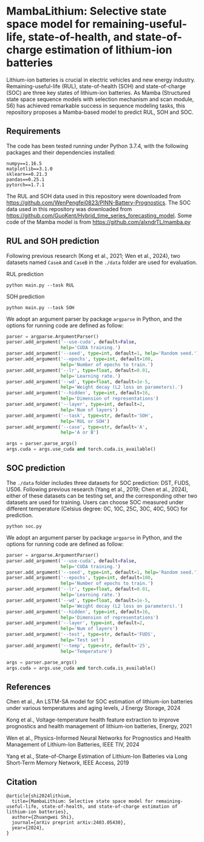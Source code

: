 # MambaLithium: Selective state space model for remaining-useful-life, state-of-health, and state-of-charge estimation of lithium-ion batteries

Lithium-ion batteries is crucial in electric vehicles and new energy industry. Remaining-useful-life (RUL), state-of-health (SOH) and state-of-charge (SOC) are three key states of lithium-ion batteries. As Mamba (Structured state space sequence models with selection mechanism and scan module, S6) has achieved remarkable success in sequence modeling tasks, this repository proposes a Mamba-based model to predict RUL, SOH and SOC.

## Requirements

The code has been tested running under Python 3.7.4, with the following packages and their dependencies installed:
```
numpy==1.16.5
matplotlib==3.1.0
sklearn==0.21.3
pandas==0.25.1
pytorch==1.7.1
```

The RUL and SOH data used in this repository were downloaded from https://github.com/WenPengfei0823/PINN-Battery-Prognostics. The SOC data used in this repository was downloaded from https://github.com/GuoKent/Hybrid_time_series_forecasting_model. Some code of the Mamba model is from https://github.com/alxndrTL/mamba.py

## RUL and SOH prediction

Following previous research (Kong et al., 2021; Wen et al., 2024), two datasets named `CaseA` and `CaseB` in the `./data` folder are used for evaluation.

RUL prediction

```
python main.py --task RUL
```

SOH prediction

```
python main.py --task SOH
```

We adopt an argument parser by package  `argparse` in Python, and the options for running code are defined as follow:

```python
parser = argparse.ArgumentParser()
parser.add_argument('--use-cuda', default=False,
                    help='CUDA training.')
parser.add_argument('--seed', type=int, default=1, help='Random seed.')
parser.add_argument('--epochs', type=int, default=100,
                    help='Number of epochs to train.')
parser.add_argument('--lr', type=float, default=0.01,
                    help='Learning rate.')
parser.add_argument('--wd', type=float, default=1e-5,
                    help='Weight decay (L2 loss on parameters).')
parser.add_argument('--hidden', type=int, default=16,
                    help='Dimension of representations')
parser.add_argument('--layer', type=int, default=2,
                    help='Num of layers')
parser.add_argument('--task', type=str, default='SOH',
                    help='RUL or SOH')
parser.add_argument('--case', type=str, default='A',
                    help='A or B')                    

args = parser.parse_args()
args.cuda = args.use_cuda and torch.cuda.is_available()
```

## SOC prediction

The `./data` folder includes three datasets for SOC prediction: DST, FUDS, US06. Following previous research (Yang et al., 2019; Chen et al., 2024), either of these datasets can be testing set, and the corresponding other two datasets are used for training. Users can choose SOC measured under different temperature (Celsius degree: 0C, 10C, 25C, 30C, 40C, 50C) for prediction.

```
python soc.py
```

We adopt an argument parser by package  `argparse` in Python, and the options for running code are defined as follow:

```python
parser = argparse.ArgumentParser()
parser.add_argument('--use-cuda', default=False,
                    help='CUDA training.')
parser.add_argument('--seed', type=int, default=1, help='Random seed.')
parser.add_argument('--epochs', type=int, default=100,
                    help='Number of epochs to train.')
parser.add_argument('--lr', type=float, default=0.01,
                    help='Learning rate.')
parser.add_argument('--wd', type=float, default=1e-5,
                    help='Weight decay (L2 loss on parameters).')
parser.add_argument('--hidden', type=int, default=16,
                    help='Dimension of representations')
parser.add_argument('--layer', type=int, default=2,
                    help='Num of layers')
parser.add_argument('--test', type=str, default='FUDS',
                    help='Test set')
parser.add_argument('--temp', type=str, default='25',
                    help='Temperature')                    

args = parser.parse_args()
args.cuda = args.use_cuda and torch.cuda.is_available()
```

## References

Chen et al., An LSTM-SA model for SOC estimation of lithium-ion batteries under various temperatures and aging levels, J Energy Storage, 2024

Kong et al., Voltage-temperature health feature extraction to improve prognostics and health management of lithium-ion batteries, Energy, 2021

Wen et al., Physics-Informed Neural Networks for Prognostics and Health Management of Lithium-Ion Batteries, IEEE TIV, 2024

Yang et al., State-of-Charge Estimation of Lithium-Ion Batteries via Long Short-Term Memory Network, IEEE Access, 2019

## Citation

```
@article{shi2024lithium,
  title={MambaLithium: Selective state space model for remaining-useful-life, state-of-health, and state-of-charge estimation of lithium-ion batteries},
  author={Zhuangwei Shi},
  journal={arXiv preprint arXiv:2403.05430},
  year={2024},
}
```

